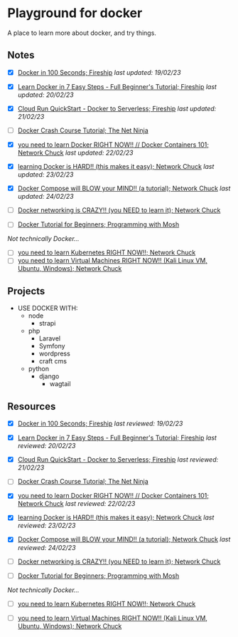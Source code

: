 # Playground for docker

A place to learn more about docker, and try things.

## Notes

- [x] [Docker in 100 Seconds; Fireship](notes/docker-in-100-seconds--fireship.md) *last updated: 19/02/23*
- [x] [Learn Docker in 7 Easy Steps - Full Beginner's Tutorial; Fireship](notes/learn-docker-in-7-easy-steps-full-beginners-tutorial--fireship.md) *last updated: 20/02/23*
- [x] [Cloud Run QuickStart - Docker to Serverless; Fireship](notes/cloud-run-quickstart-docker-to-serverless--fireship.md) *last updated: 21/02/23*

- [ ] [Docker Crash Course Tutorial; The Net Ninja](notes/docker-crash-course-tutorial--the-net-ninja.md) 


- [x] [you need to learn Docker RIGHT NOW!! // Docker Containers 101; Network Chuck](notes/you-need-to-learn-docker-right-now-docker-containers-101--network-chuck.md) *last updated: 22/02/23*
- [x] [learning Docker is HARD!! (this makes it easy); Network Chuck](notes/learning-docker-is-hard-this-makes-it-easy--network-chuck.md) *last updated: 23/02/23*
- [x] [Docker Compose will BLOW your MIND!! (a tutorial); Network Chuck](notes/docker-compose-will-blow-your-mind-a-tutorial--network-chuck.md) *last updated: 24/02/23*
- [ ] [Docker networking is CRAZY!! (you NEED to learn it); Network Chuck](notes/docker-networking-is-crazy-you-need-to-learn-it--network-chuck.md)

- [ ] [Docker Tutorial for Beginners; Programming with Mosh](notes/docker-tutorial-for-beginners--programming-with-mosh.md)

*Not technically Docker...*

- [ ] [you need to learn Kubernetes RIGHT NOW!!; Network Chuck](notes/you-need-to-learn-kubernetes-right-now--network-chuck.md)
- [ ] [you need to learn Virtual Machines RIGHT NOW!! (Kali Linux VM, Ubuntu, Windows); Network Chuck](notes/you-need-to-learn-virtual-machines-right-now-kali-linux-vm-ubuntu-windows--network-chuck.md)

## Projects

- USE DOCKER WITH:
    - node
        - strapi
    - php
        - Laravel
        - Symfony
        - wordpress
        - craft cms
    - python
        - django
            - wagtail

## Resources

- [x] [Docker in 100 Seconds; Fireship](https://www.youtube.com/watch?v=Gjnup-PuquQ) *last reviewed: 19/02/23*
- [x] [Learn Docker in 7 Easy Steps - Full Beginner's Tutorial; Fireship](https://www.youtube.com/watch?v=gAkwW2tuIqE) *last reviewed: 20/02/23*
- [x] [Cloud Run QuickStart - Docker to Serverless; Fireship](https://www.youtube.com/watch?v=3OP-q55hOUI) *last reviewed: 21/02/23*

- [ ] [Docker Crash Course Tutorial; The Net Ninja](https://www.youtube.com/playlist?list=PL4cUxeGkcC9hxjeEtdHFNYMtCpjNBm3h7)

- [x] [you need to learn Docker RIGHT NOW!! // Docker Containers 101; Network Chuck](https://www.youtube.com/watch?v=eGz9DS-aIeY) *last reviewed: 22/02/23*
- [x] [learning Docker is HARD!! (this makes it easy); Network Chuck](https://www.youtube.com/watch?v=iX0HbrfRyvc) *last reviewed: 23/02/23*
- [x] [Docker Compose will BLOW your MIND!! (a tutorial); Network Chuck](https://www.youtube.com/watch?v=DM65_JyGxCo) *last reviewed: 24/02/23*
- [ ] [Docker networking is CRAZY!! (you NEED to learn it); Network Chuck](https://www.youtube.com/watch?v=bKFMS5C4CG0)

- [ ] [Docker Tutorial for Beginners; Programming with Mosh](https://www.youtube.com/watch?v=pTFZFxd4hOI)

*Not technically Docker...*

- [ ] [you need to learn Kubernetes RIGHT NOW!!; Network Chuck](https://www.youtube.com/watch?v=7bA0gTroJjw)
- [ ] [you need to learn Virtual Machines RIGHT NOW!! (Kali Linux VM, Ubuntu, Windows); Network Chuck](https://www.youtube.com/watch?v=wX75Z-4MEoM)






